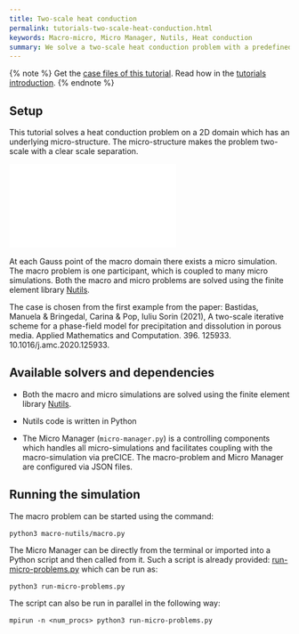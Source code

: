 ```yaml
---
title: Two-scale heat conduction
permalink: tutorials-two-scale-heat-conduction.html
keywords: Macro-micro, Micro Manager, Nutils, Heat conduction
summary: We solve a two-scale heat conduction problem with a predefined micro structure of two materials. One macro simulation is coupled to several micro simulations using the Micro Manager.
---
```


{% note %}
Get the [case files of this tutorial](https://github.com/precice/tutorials/tree/master/two-scale-heat-conduction). Read how in the [tutorials introduction](https://www.precice.org/tutorials.html).
{% endnote %}

## Setup

This tutorial solves a heat conduction problem on a 2D domain which has an underlying micro-structure. The micro-structure makes the problem two-scale with a clear scale separation.

![Case setup of two-scale-heat-conduction case](images/macro-micro-schematic.pdf)

At each Gauss point of the macro domain there exists a micro simulation. The macro problem is one participant, which is coupled to many micro simulations. Both the macro and micro problems are solved using the finite element library [Nutils](http://www.nutils.org/en/stable/).

The case is chosen from the first example from the paper: Bastidas, Manuela & Bringedal, Carina & Pop, Iuliu Sorin (2021), A two-scale iterative scheme for a phase-field model for precipitation and dissolution in porous media. Applied Mathematics and Computation. 396. 125933. 10.1016/j.amc.2020.125933.

## Available solvers and dependencies

* Both the macro and micro simulations are solved using the finite element library [Nutils](http://www.nutils.org/en/stable/).

* Nutils code is written in Python

* The Micro Manager (`micro-manager.py`) is a controlling components which handles all micro-simulations
and facilitates coupling with the macro-simulation via preCICE. The macro-problem and Micro Manager are configured via JSON files.

## Running the simulation

The macro problem can be started using the command:

```(python)
python3 macro-nutils/macro.py
```

The Micro Manager can be directly from the terminal or imported into a Python script and then called from it. Such a script is already provided: [run-micro-problems.py](https://github.com/precice/tutorials/tree/master/two-scale-heat-conduction/run-micro-problems.py) which can be run as:

```(python)
python3 run-micro-problems.py
```

The script can also be run in parallel in the following way:

```(python)
mpirun -n <num_procs> python3 run-micro-problems.py
```
